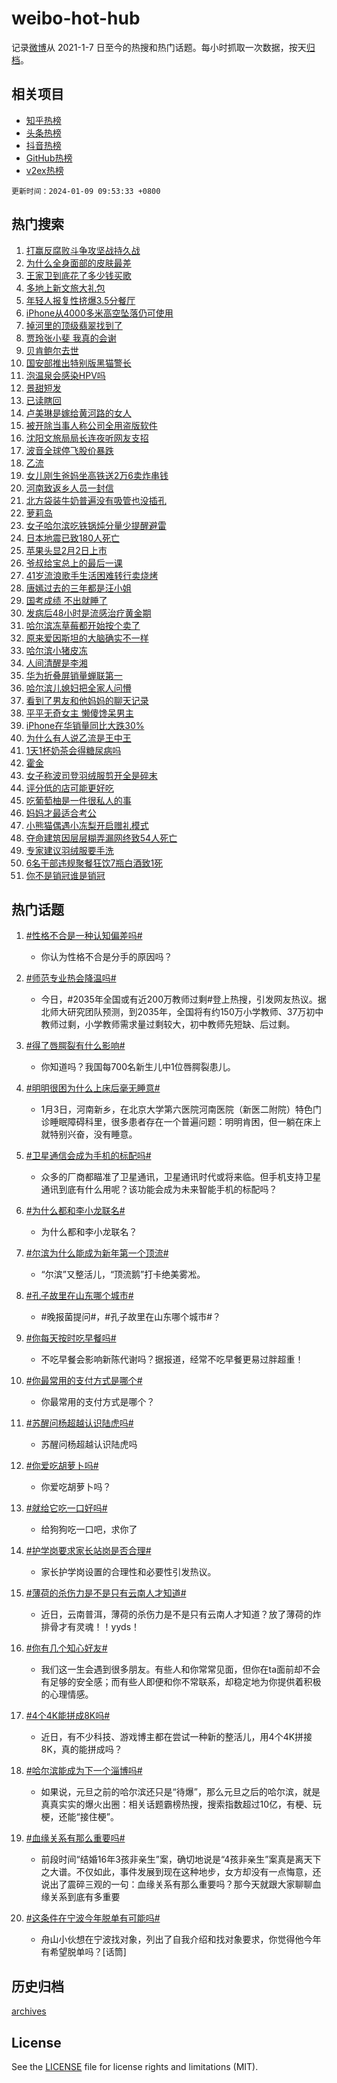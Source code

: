 # weibo-hot-hub

记录[微博](https://www.weibo.com)从 2021-1-7 日至今的热搜和热门话题。每小时抓取一次数据，按天[归档](archives)。

## 相关项目

- [知乎热榜](https://github.com/lonnyzhang423/zhihu-hot-hub)
- [头条热榜](https://github.com/lonnyzhang423/toutiao-hot-hub)
- [抖音热榜](https://github.com/lonnyzhang423/douyin-hot-hub)
- [GitHub热榜](https://github.com/lonnyzhang423/github-hot-hub)
- [v2ex热榜](https://github.com/lonnyzhang423/v2ex-hot-hub)


`更新时间：2024-01-09 09:53:33 +0800`

## 热门搜索

1. [打赢反腐败斗争攻坚战持久战](https://m.weibo.cn/search?containerid=100103type%3D1%26t%3D10%26q%3D%23%E6%89%93%E8%B5%A2%E5%8F%8D%E8%85%90%E8%B4%A5%E6%96%97%E4%BA%89%E6%94%BB%E5%9D%9A%E6%88%98%E6%8C%81%E4%B9%85%E6%88%98%23&stream_entry_id=51&isnewpage=1&extparam=seat%3D1%26stream_entry_id%3D51%26pos%3D0%26filter_type%3Drealtimehot%26c_type%3D51%26dgr%3D0%26cate%3D10103%26q%3D%2523%25E6%2589%2593%25E8%25B5%25A2%25E5%258F%258D%25E8%2585%2590%25E8%25B4%25A5%25E6%2596%2597%25E4%25BA%2589%25E6%2594%25BB%25E5%259D%259A%25E6%2588%2598%25E6%258C%2581%25E4%25B9%2585%25E6%2588%2598%2523%26display_time%3D1704765212%26pre_seqid%3D1704765212428916238163)
1. [为什么全身面部的皮肤最差](https://m.weibo.cn/search?containerid=100103type%3D1%26t%3D10%26q%3D%23%E4%B8%BA%E4%BB%80%E4%B9%88%E5%85%A8%E8%BA%AB%E9%9D%A2%E9%83%A8%E7%9A%84%E7%9A%AE%E8%82%A4%E6%9C%80%E5%B7%AE%23&stream_entry_id=31&isnewpage=1&extparam=seat%3D1%26pos%3D0%26q%3D%2523%25E4%25B8%25BA%25E4%25BB%2580%25E4%25B9%2588%25E5%2585%25A8%25E8%25BA%25AB%25E9%259D%25A2%25E9%2583%25A8%25E7%259A%2584%25E7%259A%25AE%25E8%2582%25A4%25E6%259C%2580%25E5%25B7%25AE%2523%26dgr%3D0%26stream_entry_id%3D31%26lcate%3D5001%26filter_type%3Drealtimehot%26c_type%3D31%26cate%3D5001%26band_rank%3D1%26flag%3D1%26realpos%3D1%26display_time%3D1704765212%26pre_seqid%3D1704765212428916238163)
1. [王家卫到底花了多少钱买歌](https://m.weibo.cn/search?containerid=100103type%3D1%26t%3D10%26q%3D%23%E7%8E%8B%E5%AE%B6%E5%8D%AB%E5%88%B0%E5%BA%95%E8%8A%B1%E4%BA%86%E5%A4%9A%E5%B0%91%E9%92%B1%E4%B9%B0%E6%AD%8C%23&stream_entry_id=31&isnewpage=1&extparam=seat%3D1%26pos%3D1%26q%3D%2523%25E7%258E%258B%25E5%25AE%25B6%25E5%258D%25AB%25E5%2588%25B0%25E5%25BA%2595%25E8%258A%25B1%25E4%25BA%2586%25E5%25A4%259A%25E5%25B0%2591%25E9%2592%25B1%25E4%25B9%25B0%25E6%25AD%258C%2523%26dgr%3D0%26stream_entry_id%3D31%26lcate%3D5001%26filter_type%3Drealtimehot%26c_type%3D31%26cate%3D5001%26band_rank%3D2%26flag%3D2%26realpos%3D2%26display_time%3D1704765212%26pre_seqid%3D1704765212428916238163)
1. [多地上新文旅大礼包](https://m.weibo.cn/search?containerid=100103type%3D1%26t%3D10%26q%3D%23%E5%A4%9A%E5%9C%B0%E4%B8%8A%E6%96%B0%E6%96%87%E6%97%85%E5%A4%A7%E7%A4%BC%E5%8C%85%23&stream_entry_id=31&isnewpage=1&extparam=seat%3D1%26pos%3D2%26q%3D%2523%25E5%25A4%259A%25E5%259C%25B0%25E4%25B8%258A%25E6%2596%25B0%25E6%2596%2587%25E6%2597%2585%25E5%25A4%25A7%25E7%25A4%25BC%25E5%258C%2585%2523%26dgr%3D0%26stream_entry_id%3D31%26lcate%3D5001%26filter_type%3Drealtimehot%26c_type%3D31%26cate%3D5001%26band_rank%3D3%26flag%3D32768%26realpos%3D3%26display_time%3D1704765212%26pre_seqid%3D1704765212428916238163)
1. [年轻人报复性挤爆3.5分餐厅](https://m.weibo.cn/search?containerid=100103type%3D1%26t%3D10%26q%3D%23%E5%B9%B4%E8%BD%BB%E4%BA%BA%E6%8A%A5%E5%A4%8D%E6%80%A7%E6%8C%A4%E7%88%863.5%E5%88%86%E9%A4%90%E5%8E%85%23&stream_entry_id=31&isnewpage=1&extparam=seat%3D1%26pos%3D3%26q%3D%2523%25E5%25B9%25B4%25E8%25BD%25BB%25E4%25BA%25BA%25E6%258A%25A5%25E5%25A4%258D%25E6%2580%25A7%25E6%258C%25A4%25E7%2588%25863.5%25E5%2588%2586%25E9%25A4%2590%25E5%258E%2585%2523%26dgr%3D0%26stream_entry_id%3D31%26lcate%3D5001%26filter_type%3Drealtimehot%26c_type%3D31%26cate%3D5001%26band_rank%3D4%26flag%3D2%26realpos%3D4%26display_time%3D1704765212%26pre_seqid%3D1704765212428916238163)
1. [iPhone从4000多米高空坠落仍可使用](https://m.weibo.cn/search?containerid=100103type%3D1%26t%3D10%26q%3D%23iPhone%E4%BB%8E4000%E5%A4%9A%E7%B1%B3%E9%AB%98%E7%A9%BA%E5%9D%A0%E8%90%BD%E4%BB%8D%E5%8F%AF%E4%BD%BF%E7%94%A8%23&stream_entry_id=31&isnewpage=1&extparam=seat%3D1%26pos%3D4%26q%3D%2523iPhone%25E4%25BB%258E4000%25E5%25A4%259A%25E7%25B1%25B3%25E9%25AB%2598%25E7%25A9%25BA%25E5%259D%25A0%25E8%2590%25BD%25E4%25BB%258D%25E5%258F%25AF%25E4%25BD%25BF%25E7%2594%25A8%2523%26dgr%3D0%26stream_entry_id%3D31%26lcate%3D5001%26filter_type%3Drealtimehot%26c_type%3D31%26cate%3D5001%26band_rank%3D5%26flag%3D1%26realpos%3D5%26display_time%3D1704765212%26pre_seqid%3D1704765212428916238163)
1. [掉河里的顶级翡翠找到了](https://m.weibo.cn/search?containerid=100103type%3D1%26t%3D10%26q%3D%23%E6%8E%89%E6%B2%B3%E9%87%8C%E7%9A%84%E9%A1%B6%E7%BA%A7%E7%BF%A1%E7%BF%A0%E6%89%BE%E5%88%B0%E4%BA%86%23&stream_entry_id=31&isnewpage=1&extparam=seat%3D1%26pos%3D5%26q%3D%2523%25E6%258E%2589%25E6%25B2%25B3%25E9%2587%258C%25E7%259A%2584%25E9%25A1%25B6%25E7%25BA%25A7%25E7%25BF%25A1%25E7%25BF%25A0%25E6%2589%25BE%25E5%2588%25B0%25E4%25BA%2586%2523%26dgr%3D0%26stream_entry_id%3D31%26lcate%3D5001%26filter_type%3Drealtimehot%26c_type%3D31%26cate%3D5001%26band_rank%3D6%26flag%3D1%26realpos%3D6%26display_time%3D1704765212%26pre_seqid%3D1704765212428916238163)
1. [贾玲张小斐 我真的会谢](https://m.weibo.cn/search?containerid=100103type%3D1%26t%3D10%26q%3D%E8%B4%BE%E7%8E%B2%E5%BC%A0%E5%B0%8F%E6%96%90+%E6%88%91%E7%9C%9F%E7%9A%84%E4%BC%9A%E8%B0%A2&stream_entry_id=31&isnewpage=1&extparam=seat%3D1%26pos%3D6%26q%3D%25E8%25B4%25BE%25E7%258E%25B2%25E5%25BC%25A0%25E5%25B0%258F%25E6%2596%2590%2520%25E6%2588%2591%25E7%259C%259F%25E7%259A%2584%25E4%25BC%259A%25E8%25B0%25A2%26dgr%3D0%26stream_entry_id%3D31%26lcate%3D5001%26filter_type%3Drealtimehot%26c_type%3D31%26cate%3D5001%26band_rank%3D7%26flag%3D2%26realpos%3D7%26display_time%3D1704765212%26pre_seqid%3D1704765212428916238163)
1. [贝肯鲍尔去世](https://m.weibo.cn/search?containerid=100103type%3D1%26t%3D10%26q%3D%23%E8%B4%9D%E8%82%AF%E9%B2%8D%E5%B0%94%E5%8E%BB%E4%B8%96%23&stream_entry_id=31&isnewpage=1&extparam=seat%3D1%26pos%3D7%26q%3D%2523%25E8%25B4%259D%25E8%2582%25AF%25E9%25B2%258D%25E5%25B0%2594%25E5%258E%25BB%25E4%25B8%2596%2523%26dgr%3D0%26stream_entry_id%3D31%26lcate%3D5001%26filter_type%3Drealtimehot%26c_type%3D31%26cate%3D5001%26band_rank%3D8%26flag%3D16%26realpos%3D8%26display_time%3D1704765212%26pre_seqid%3D1704765212428916238163)
1. [国安部推出特别版黑猫警长](https://m.weibo.cn/search?containerid=100103type%3D1%26t%3D10%26q%3D%23%E5%9B%BD%E5%AE%89%E9%83%A8%E6%8E%A8%E5%87%BA%E7%89%B9%E5%88%AB%E7%89%88%E9%BB%91%E7%8C%AB%E8%AD%A6%E9%95%BF%23&stream_entry_id=31&isnewpage=1&extparam=seat%3D1%26pos%3D8%26q%3D%2523%25E5%259B%25BD%25E5%25AE%2589%25E9%2583%25A8%25E6%258E%25A8%25E5%2587%25BA%25E7%2589%25B9%25E5%2588%25AB%25E7%2589%2588%25E9%25BB%2591%25E7%258C%25AB%25E8%25AD%25A6%25E9%2595%25BF%2523%26dgr%3D0%26stream_entry_id%3D31%26lcate%3D5001%26filter_type%3Drealtimehot%26c_type%3D31%26cate%3D5001%26band_rank%3D9%26flag%3D1%26realpos%3D9%26display_time%3D1704765212%26pre_seqid%3D1704765212428916238163)
1. [泡温泉会感染HPV吗](https://m.weibo.cn/search?containerid=100103type%3D1%26t%3D10%26q%3D%23%E6%B3%A1%E6%B8%A9%E6%B3%89%E4%BC%9A%E6%84%9F%E6%9F%93HPV%E5%90%97%23&stream_entry_id=31&isnewpage=1&extparam=seat%3D1%26pos%3D9%26q%3D%2523%25E6%25B3%25A1%25E6%25B8%25A9%25E6%25B3%2589%25E4%25BC%259A%25E6%2584%259F%25E6%259F%2593HPV%25E5%2590%2597%2523%26dgr%3D0%26stream_entry_id%3D31%26lcate%3D5001%26filter_type%3Drealtimehot%26c_type%3D31%26cate%3D5001%26band_rank%3D10%26flag%3D0%26realpos%3D10%26display_time%3D1704765212%26pre_seqid%3D1704765212428916238163)
1. [景甜短发](https://m.weibo.cn/search?containerid=100103type%3D1%26t%3D10%26q%3D%23%E6%99%AF%E7%94%9C%E7%9F%AD%E5%8F%91%23&stream_entry_id=31&isnewpage=1&extparam=seat%3D1%26pos%3D10%26q%3D%2523%25E6%2599%25AF%25E7%2594%259C%25E7%259F%25AD%25E5%258F%2591%2523%26dgr%3D0%26stream_entry_id%3D31%26lcate%3D5001%26filter_type%3Drealtimehot%26c_type%3D31%26cate%3D5001%26band_rank%3D11%26flag%3D2%26realpos%3D11%26display_time%3D1704765212%26pre_seqid%3D1704765212428916238163)
1. [已读瞎回](https://m.weibo.cn/search?containerid=100103type%3D1%26t%3D10%26q%3D%23%E5%B7%B2%E8%AF%BB%E7%9E%8E%E5%9B%9E%23&stream_entry_id=31&isnewpage=1&extparam=seat%3D1%26pos%3D11%26q%3D%2523%25E5%25B7%25B2%25E8%25AF%25BB%25E7%259E%258E%25E5%259B%259E%2523%26dgr%3D0%26stream_entry_id%3D31%26lcate%3D5001%26filter_type%3Drealtimehot%26c_type%3D31%26cate%3D5001%26band_rank%3D12%26flag%3D1%26realpos%3D12%26display_time%3D1704765212%26pre_seqid%3D1704765212428916238163)
1. [卢美琳是嫁给黄河路的女人](https://m.weibo.cn/search?containerid=100103type%3D1%26t%3D10%26q%3D%E5%8D%A2%E7%BE%8E%E7%90%B3%E6%98%AF%E5%AB%81%E7%BB%99%E9%BB%84%E6%B2%B3%E8%B7%AF%E7%9A%84%E5%A5%B3%E4%BA%BA&stream_entry_id=31&isnewpage=1&extparam=seat%3D1%26pos%3D12%26q%3D%25E5%258D%25A2%25E7%25BE%258E%25E7%2590%25B3%25E6%2598%25AF%25E5%25AB%2581%25E7%25BB%2599%25E9%25BB%2584%25E6%25B2%25B3%25E8%25B7%25AF%25E7%259A%2584%25E5%25A5%25B3%25E4%25BA%25BA%26dgr%3D0%26stream_entry_id%3D31%26lcate%3D5001%26filter_type%3Drealtimehot%26c_type%3D31%26cate%3D5001%26band_rank%3D13%26flag%3D1%26realpos%3D13%26display_time%3D1704765212%26pre_seqid%3D1704765212428916238163)
1. [被开除当事人称公司全用盗版软件](https://m.weibo.cn/search?containerid=100103type%3D1%26t%3D10%26q%3D%23%E8%A2%AB%E5%BC%80%E9%99%A4%E5%BD%93%E4%BA%8B%E4%BA%BA%E7%A7%B0%E5%85%AC%E5%8F%B8%E5%85%A8%E7%94%A8%E7%9B%97%E7%89%88%E8%BD%AF%E4%BB%B6%23&stream_entry_id=31&isnewpage=1&extparam=seat%3D1%26pos%3D13%26q%3D%2523%25E8%25A2%25AB%25E5%25BC%2580%25E9%2599%25A4%25E5%25BD%2593%25E4%25BA%258B%25E4%25BA%25BA%25E7%25A7%25B0%25E5%2585%25AC%25E5%258F%25B8%25E5%2585%25A8%25E7%2594%25A8%25E7%259B%2597%25E7%2589%2588%25E8%25BD%25AF%25E4%25BB%25B6%2523%26dgr%3D0%26stream_entry_id%3D31%26lcate%3D5001%26filter_type%3Drealtimehot%26c_type%3D31%26cate%3D5001%26band_rank%3D14%26flag%3D0%26realpos%3D14%26display_time%3D1704765212%26pre_seqid%3D1704765212428916238163)
1. [沈阳文旅局局长连夜听网友支招](https://m.weibo.cn/search?containerid=100103type%3D1%26t%3D10%26q%3D%23%E6%B2%88%E9%98%B3%E6%96%87%E6%97%85%E5%B1%80%E5%B1%80%E9%95%BF%E8%BF%9E%E5%A4%9C%E5%90%AC%E7%BD%91%E5%8F%8B%E6%94%AF%E6%8B%9B%23&stream_entry_id=31&isnewpage=1&extparam=seat%3D1%26pos%3D14%26q%3D%2523%25E6%25B2%2588%25E9%2598%25B3%25E6%2596%2587%25E6%2597%2585%25E5%25B1%2580%25E5%25B1%2580%25E9%2595%25BF%25E8%25BF%259E%25E5%25A4%259C%25E5%2590%25AC%25E7%25BD%2591%25E5%258F%258B%25E6%2594%25AF%25E6%258B%259B%2523%26dgr%3D0%26stream_entry_id%3D31%26lcate%3D5001%26filter_type%3Drealtimehot%26c_type%3D31%26cate%3D5001%26band_rank%3D15%26flag%3D32768%26realpos%3D15%26display_time%3D1704765212%26pre_seqid%3D1704765212428916238163)
1. [波音全球停飞股价暴跌](https://m.weibo.cn/search?containerid=100103type%3D1%26t%3D10%26q%3D%23%E6%B3%A2%E9%9F%B3%E5%85%A8%E7%90%83%E5%81%9C%E9%A3%9E%E8%82%A1%E4%BB%B7%E6%9A%B4%E8%B7%8C%23&stream_entry_id=31&isnewpage=1&extparam=seat%3D1%26pos%3D15%26q%3D%2523%25E6%25B3%25A2%25E9%259F%25B3%25E5%2585%25A8%25E7%2590%2583%25E5%2581%259C%25E9%25A3%259E%25E8%2582%25A1%25E4%25BB%25B7%25E6%259A%25B4%25E8%25B7%258C%2523%26dgr%3D0%26stream_entry_id%3D31%26lcate%3D5001%26filter_type%3Drealtimehot%26c_type%3D31%26cate%3D5001%26band_rank%3D16%26flag%3D1%26realpos%3D16%26display_time%3D1704765212%26pre_seqid%3D1704765212428916238163)
1. [乙流](https://m.weibo.cn/search?containerid=100103type%3D1%26t%3D10%26q%3D%E4%B9%99%E6%B5%81&stream_entry_id=31&isnewpage=1&extparam=seat%3D1%26pos%3D16%26q%3D%25E4%25B9%2599%25E6%25B5%2581%26dgr%3D0%26stream_entry_id%3D31%26lcate%3D5001%26filter_type%3Drealtimehot%26c_type%3D31%26cate%3D5001%26band_rank%3D17%26flag%3D0%26realpos%3D17%26display_time%3D1704765212%26pre_seqid%3D1704765212428916238163)
1. [女儿刚生爸妈坐高铁送2万6卖炸串钱](https://m.weibo.cn/search?containerid=100103type%3D1%26t%3D10%26q%3D%23%E5%A5%B3%E5%84%BF%E5%88%9A%E7%94%9F%E7%88%B8%E5%A6%88%E5%9D%90%E9%AB%98%E9%93%81%E9%80%812%E4%B8%876%E5%8D%96%E7%82%B8%E4%B8%B2%E9%92%B1%23&stream_entry_id=31&isnewpage=1&extparam=seat%3D1%26pos%3D17%26q%3D%2523%25E5%25A5%25B3%25E5%2584%25BF%25E5%2588%259A%25E7%2594%259F%25E7%2588%25B8%25E5%25A6%2588%25E5%259D%2590%25E9%25AB%2598%25E9%2593%2581%25E9%2580%25812%25E4%25B8%25876%25E5%258D%2596%25E7%2582%25B8%25E4%25B8%25B2%25E9%2592%25B1%2523%26dgr%3D0%26stream_entry_id%3D31%26lcate%3D5001%26filter_type%3Drealtimehot%26c_type%3D31%26cate%3D5001%26band_rank%3D18%26flag%3D0%26realpos%3D18%26display_time%3D1704765212%26pre_seqid%3D1704765212428916238163)
1. [河南致返乡人员一封信](https://m.weibo.cn/search?containerid=100103type%3D1%26t%3D10%26q%3D%23%E6%B2%B3%E5%8D%97%E8%87%B4%E8%BF%94%E4%B9%A1%E4%BA%BA%E5%91%98%E4%B8%80%E5%B0%81%E4%BF%A1%23&stream_entry_id=31&isnewpage=1&extparam=seat%3D1%26pos%3D18%26q%3D%2523%25E6%25B2%25B3%25E5%258D%2597%25E8%2587%25B4%25E8%25BF%2594%25E4%25B9%25A1%25E4%25BA%25BA%25E5%2591%2598%25E4%25B8%2580%25E5%25B0%2581%25E4%25BF%25A1%2523%26dgr%3D0%26stream_entry_id%3D31%26lcate%3D5001%26filter_type%3Drealtimehot%26c_type%3D31%26cate%3D5001%26band_rank%3D19%26flag%3D32768%26realpos%3D19%26display_time%3D1704765212%26pre_seqid%3D1704765212428916238163)
1. [北方袋装牛奶普遍没有吸管也没插孔](https://m.weibo.cn/search?containerid=100103type%3D1%26t%3D10%26q%3D%E5%8C%97%E6%96%B9%E8%A2%8B%E8%A3%85%E7%89%9B%E5%A5%B6%E6%99%AE%E9%81%8D%E6%B2%A1%E6%9C%89%E5%90%B8%E7%AE%A1%E4%B9%9F%E6%B2%A1%E6%8F%92%E5%AD%94&stream_entry_id=31&isnewpage=1&extparam=seat%3D1%26pos%3D19%26q%3D%25E5%258C%2597%25E6%2596%25B9%25E8%25A2%258B%25E8%25A3%2585%25E7%2589%259B%25E5%25A5%25B6%25E6%2599%25AE%25E9%2581%258D%25E6%25B2%25A1%25E6%259C%2589%25E5%2590%25B8%25E7%25AE%25A1%25E4%25B9%259F%25E6%25B2%25A1%25E6%258F%2592%25E5%25AD%2594%26dgr%3D0%26stream_entry_id%3D31%26lcate%3D5001%26filter_type%3Drealtimehot%26c_type%3D31%26cate%3D5001%26band_rank%3D20%26flag%3D0%26realpos%3D20%26display_time%3D1704765212%26pre_seqid%3D1704765212428916238163)
1. [萝莉岛](https://m.weibo.cn/search?containerid=100103type%3D1%26t%3D10%26q%3D%E8%90%9D%E8%8E%89%E5%B2%9B&stream_entry_id=31&isnewpage=1&extparam=seat%3D1%26pos%3D20%26q%3D%25E8%2590%259D%25E8%258E%2589%25E5%25B2%259B%26dgr%3D0%26stream_entry_id%3D31%26lcate%3D5001%26filter_type%3Drealtimehot%26c_type%3D31%26cate%3D5001%26band_rank%3D21%26flag%3D2%26realpos%3D21%26display_time%3D1704765212%26pre_seqid%3D1704765212428916238163)
1. [女子哈尔滨吃铁锅炖分量少提醒避雷](https://m.weibo.cn/search?containerid=100103type%3D1%26t%3D10%26q%3D%23%E5%A5%B3%E5%AD%90%E5%93%88%E5%B0%94%E6%BB%A8%E5%90%83%E9%93%81%E9%94%85%E7%82%96%E5%88%86%E9%87%8F%E5%B0%91%E6%8F%90%E9%86%92%E9%81%BF%E9%9B%B7%23&stream_entry_id=31&isnewpage=1&extparam=seat%3D1%26pos%3D21%26q%3D%2523%25E5%25A5%25B3%25E5%25AD%2590%25E5%2593%2588%25E5%25B0%2594%25E6%25BB%25A8%25E5%2590%2583%25E9%2593%2581%25E9%2594%2585%25E7%2582%2596%25E5%2588%2586%25E9%2587%258F%25E5%25B0%2591%25E6%258F%2590%25E9%2586%2592%25E9%2581%25BF%25E9%259B%25B7%2523%26dgr%3D0%26stream_entry_id%3D31%26lcate%3D5001%26filter_type%3Drealtimehot%26c_type%3D31%26cate%3D5001%26band_rank%3D22%26flag%3D0%26realpos%3D22%26display_time%3D1704765212%26pre_seqid%3D1704765212428916238163)
1. [日本地震已致180人死亡](https://m.weibo.cn/search?containerid=100103type%3D1%26t%3D10%26q%3D%23%E6%97%A5%E6%9C%AC%E5%9C%B0%E9%9C%87%E5%B7%B2%E8%87%B4180%E4%BA%BA%E6%AD%BB%E4%BA%A1%23&stream_entry_id=31&isnewpage=1&extparam=seat%3D1%26pos%3D22%26q%3D%2523%25E6%2597%25A5%25E6%259C%25AC%25E5%259C%25B0%25E9%259C%2587%25E5%25B7%25B2%25E8%2587%25B4180%25E4%25BA%25BA%25E6%25AD%25BB%25E4%25BA%25A1%2523%26dgr%3D0%26stream_entry_id%3D31%26lcate%3D5001%26filter_type%3Drealtimehot%26c_type%3D31%26cate%3D5001%26band_rank%3D23%26flag%3D1%26realpos%3D23%26display_time%3D1704765212%26pre_seqid%3D1704765212428916238163)
1. [苹果头显2月2日上市](https://m.weibo.cn/search?containerid=100103type%3D1%26t%3D10%26q%3D%23%E8%8B%B9%E6%9E%9C%E5%A4%B4%E6%98%BE2%E6%9C%882%E6%97%A5%E4%B8%8A%E5%B8%82%23&stream_entry_id=31&isnewpage=1&extparam=seat%3D1%26pos%3D23%26q%3D%2523%25E8%258B%25B9%25E6%259E%259C%25E5%25A4%25B4%25E6%2598%25BE2%25E6%259C%25882%25E6%2597%25A5%25E4%25B8%258A%25E5%25B8%2582%2523%26dgr%3D0%26stream_entry_id%3D31%26lcate%3D5001%26filter_type%3Drealtimehot%26c_type%3D31%26cate%3D5001%26band_rank%3D24%26flag%3D1%26realpos%3D24%26display_time%3D1704765212%26pre_seqid%3D1704765212428916238163)
1. [爷叔给宝总上的最后一课](https://m.weibo.cn/search?containerid=100103type%3D1%26t%3D10%26q%3D%23%E7%88%B7%E5%8F%94%E7%BB%99%E5%AE%9D%E6%80%BB%E4%B8%8A%E7%9A%84%E6%9C%80%E5%90%8E%E4%B8%80%E8%AF%BE%23&stream_entry_id=31&isnewpage=1&extparam=seat%3D1%26pos%3D24%26q%3D%2523%25E7%2588%25B7%25E5%258F%2594%25E7%25BB%2599%25E5%25AE%259D%25E6%2580%25BB%25E4%25B8%258A%25E7%259A%2584%25E6%259C%2580%25E5%2590%258E%25E4%25B8%2580%25E8%25AF%25BE%2523%26dgr%3D0%26stream_entry_id%3D31%26lcate%3D5001%26filter_type%3Drealtimehot%26c_type%3D31%26cate%3D5001%26band_rank%3D25%26flag%3D0%26realpos%3D25%26display_time%3D1704765212%26pre_seqid%3D1704765212428916238163)
1. [41岁流浪歌手生活困难转行卖烧烤](https://m.weibo.cn/search?containerid=100103type%3D1%26t%3D10%26q%3D%2341%E5%B2%81%E6%B5%81%E6%B5%AA%E6%AD%8C%E6%89%8B%E7%94%9F%E6%B4%BB%E5%9B%B0%E9%9A%BE%E8%BD%AC%E8%A1%8C%E5%8D%96%E7%83%A7%E7%83%A4%23&stream_entry_id=31&isnewpage=1&extparam=seat%3D1%26pos%3D25%26q%3D%252341%25E5%25B2%2581%25E6%25B5%2581%25E6%25B5%25AA%25E6%25AD%258C%25E6%2589%258B%25E7%2594%259F%25E6%25B4%25BB%25E5%259B%25B0%25E9%259A%25BE%25E8%25BD%25AC%25E8%25A1%258C%25E5%258D%2596%25E7%2583%25A7%25E7%2583%25A4%2523%26dgr%3D0%26stream_entry_id%3D31%26lcate%3D5001%26filter_type%3Drealtimehot%26c_type%3D31%26cate%3D5001%26band_rank%3D26%26flag%3D1%26realpos%3D26%26display_time%3D1704765212%26pre_seqid%3D1704765212428916238163)
1. [唐嫣过去的三年都是汪小姐](https://m.weibo.cn/search?containerid=100103type%3D1%26t%3D10%26q%3D%23%E5%94%90%E5%AB%A3%E8%BF%87%E5%8E%BB%E7%9A%84%E4%B8%89%E5%B9%B4%E9%83%BD%E6%98%AF%E6%B1%AA%E5%B0%8F%E5%A7%90%23&stream_entry_id=31&isnewpage=1&extparam=seat%3D1%26pos%3D26%26q%3D%2523%25E5%2594%2590%25E5%25AB%25A3%25E8%25BF%2587%25E5%258E%25BB%25E7%259A%2584%25E4%25B8%2589%25E5%25B9%25B4%25E9%2583%25BD%25E6%2598%25AF%25E6%25B1%25AA%25E5%25B0%258F%25E5%25A7%2590%2523%26dgr%3D0%26stream_entry_id%3D31%26lcate%3D5001%26filter_type%3Drealtimehot%26c_type%3D31%26cate%3D5001%26band_rank%3D27%26flag%3D0%26realpos%3D27%26display_time%3D1704765212%26pre_seqid%3D1704765212428916238163)
1. [国考成绩 不出就睡了](https://m.weibo.cn/search?containerid=100103type%3D1%26t%3D10%26q%3D%E5%9B%BD%E8%80%83%E6%88%90%E7%BB%A9+%E4%B8%8D%E5%87%BA%E5%B0%B1%E7%9D%A1%E4%BA%86&stream_entry_id=31&isnewpage=1&extparam=seat%3D1%26pos%3D27%26q%3D%25E5%259B%25BD%25E8%2580%2583%25E6%2588%2590%25E7%25BB%25A9%2520%25E4%25B8%258D%25E5%2587%25BA%25E5%25B0%25B1%25E7%259D%25A1%25E4%25BA%2586%26dgr%3D0%26stream_entry_id%3D31%26lcate%3D5001%26filter_type%3Drealtimehot%26c_type%3D31%26cate%3D5001%26band_rank%3D28%26flag%3D0%26realpos%3D28%26display_time%3D1704765212%26pre_seqid%3D1704765212428916238163)
1. [发病后48小时是流感治疗黄金期](https://m.weibo.cn/search?containerid=100103type%3D1%26t%3D10%26q%3D%23%E5%8F%91%E7%97%85%E5%90%8E48%E5%B0%8F%E6%97%B6%E6%98%AF%E6%B5%81%E6%84%9F%E6%B2%BB%E7%96%97%E9%BB%84%E9%87%91%E6%9C%9F%23&stream_entry_id=31&isnewpage=1&extparam=seat%3D1%26pos%3D28%26q%3D%2523%25E5%258F%2591%25E7%2597%2585%25E5%2590%258E48%25E5%25B0%258F%25E6%2597%25B6%25E6%2598%25AF%25E6%25B5%2581%25E6%2584%259F%25E6%25B2%25BB%25E7%2596%2597%25E9%25BB%2584%25E9%2587%2591%25E6%259C%259F%2523%26dgr%3D0%26stream_entry_id%3D31%26lcate%3D5001%26filter_type%3Drealtimehot%26c_type%3D31%26cate%3D5001%26band_rank%3D29%26flag%3D1%26realpos%3D29%26display_time%3D1704765212%26pre_seqid%3D1704765212428916238163)
1. [哈尔滨冻草莓都开始按个卖了](https://m.weibo.cn/search?containerid=100103type%3D1%26t%3D10%26q%3D%23%E5%93%88%E5%B0%94%E6%BB%A8%E5%86%BB%E8%8D%89%E8%8E%93%E9%83%BD%E5%BC%80%E5%A7%8B%E6%8C%89%E4%B8%AA%E5%8D%96%E4%BA%86%23&stream_entry_id=31&isnewpage=1&extparam=seat%3D1%26pos%3D29%26q%3D%2523%25E5%2593%2588%25E5%25B0%2594%25E6%25BB%25A8%25E5%2586%25BB%25E8%258D%2589%25E8%258E%2593%25E9%2583%25BD%25E5%25BC%2580%25E5%25A7%258B%25E6%258C%2589%25E4%25B8%25AA%25E5%258D%2596%25E4%25BA%2586%2523%26dgr%3D0%26stream_entry_id%3D31%26lcate%3D5001%26filter_type%3Drealtimehot%26c_type%3D31%26cate%3D5001%26band_rank%3D30%26flag%3D0%26realpos%3D30%26display_time%3D1704765212%26pre_seqid%3D1704765212428916238163)
1. [原来爱因斯坦的大脑确实不一样](https://m.weibo.cn/search?containerid=100103type%3D1%26t%3D10%26q%3D%23%E5%8E%9F%E6%9D%A5%E7%88%B1%E5%9B%A0%E6%96%AF%E5%9D%A6%E7%9A%84%E5%A4%A7%E8%84%91%E7%A1%AE%E5%AE%9E%E4%B8%8D%E4%B8%80%E6%A0%B7%23&stream_entry_id=31&isnewpage=1&extparam=seat%3D1%26pos%3D30%26q%3D%2523%25E5%258E%259F%25E6%259D%25A5%25E7%2588%25B1%25E5%259B%25A0%25E6%2596%25AF%25E5%259D%25A6%25E7%259A%2584%25E5%25A4%25A7%25E8%2584%2591%25E7%25A1%25AE%25E5%25AE%259E%25E4%25B8%258D%25E4%25B8%2580%25E6%25A0%25B7%2523%26dgr%3D0%26stream_entry_id%3D31%26lcate%3D5001%26filter_type%3Drealtimehot%26c_type%3D31%26cate%3D5001%26band_rank%3D31%26flag%3D1%26realpos%3D31%26display_time%3D1704765212%26pre_seqid%3D1704765212428916238163)
1. [哈尔滨小猪皮冻](https://m.weibo.cn/search?containerid=100103type%3D1%26t%3D10%26q%3D%23%E5%93%88%E5%B0%94%E6%BB%A8%E5%B0%8F%E7%8C%AA%E7%9A%AE%E5%86%BB%23&stream_entry_id=31&isnewpage=1&extparam=seat%3D1%26pos%3D31%26q%3D%2523%25E5%2593%2588%25E5%25B0%2594%25E6%25BB%25A8%25E5%25B0%258F%25E7%258C%25AA%25E7%259A%25AE%25E5%2586%25BB%2523%26dgr%3D0%26stream_entry_id%3D31%26lcate%3D5001%26filter_type%3Drealtimehot%26c_type%3D31%26cate%3D5001%26band_rank%3D32%26flag%3D1%26realpos%3D32%26display_time%3D1704765212%26pre_seqid%3D1704765212428916238163)
1. [人间清醒是李湘](https://m.weibo.cn/search?containerid=100103type%3D1%26t%3D10%26q%3D%E4%BA%BA%E9%97%B4%E6%B8%85%E9%86%92%E6%98%AF%E6%9D%8E%E6%B9%98&stream_entry_id=31&isnewpage=1&extparam=seat%3D1%26pos%3D32%26q%3D%25E4%25BA%25BA%25E9%2597%25B4%25E6%25B8%2585%25E9%2586%2592%25E6%2598%25AF%25E6%259D%258E%25E6%25B9%2598%26dgr%3D0%26stream_entry_id%3D31%26lcate%3D5001%26filter_type%3Drealtimehot%26c_type%3D31%26cate%3D5001%26band_rank%3D33%26flag%3D0%26realpos%3D33%26display_time%3D1704765212%26pre_seqid%3D1704765212428916238163)
1. [华为折叠屏销量蝉联第一](https://m.weibo.cn/search?containerid=100103type%3D1%26t%3D10%26q%3D%23%E5%8D%8E%E4%B8%BA%E6%8A%98%E5%8F%A0%E5%B1%8F%E9%94%80%E9%87%8F%E8%9D%89%E8%81%94%E7%AC%AC%E4%B8%80%23&stream_entry_id=31&isnewpage=1&extparam=seat%3D1%26pos%3D33%26q%3D%2523%25E5%258D%258E%25E4%25B8%25BA%25E6%258A%2598%25E5%258F%25A0%25E5%25B1%258F%25E9%2594%2580%25E9%2587%258F%25E8%259D%2589%25E8%2581%2594%25E7%25AC%25AC%25E4%25B8%2580%2523%26dgr%3D0%26stream_entry_id%3D31%26lcate%3D5001%26filter_type%3Drealtimehot%26c_type%3D31%26cate%3D5001%26band_rank%3D34%26flag%3D1%26realpos%3D34%26display_time%3D1704765212%26pre_seqid%3D1704765212428916238163)
1. [哈尔滨儿媳妇把全家人问懵](https://m.weibo.cn/search?containerid=100103type%3D1%26t%3D10%26q%3D%23%E5%93%88%E5%B0%94%E6%BB%A8%E5%84%BF%E5%AA%B3%E5%A6%87%E6%8A%8A%E5%85%A8%E5%AE%B6%E4%BA%BA%E9%97%AE%E6%87%B5%23&stream_entry_id=31&isnewpage=1&extparam=seat%3D1%26pos%3D34%26q%3D%2523%25E5%2593%2588%25E5%25B0%2594%25E6%25BB%25A8%25E5%2584%25BF%25E5%25AA%25B3%25E5%25A6%2587%25E6%258A%258A%25E5%2585%25A8%25E5%25AE%25B6%25E4%25BA%25BA%25E9%2597%25AE%25E6%2587%25B5%2523%26dgr%3D0%26stream_entry_id%3D31%26lcate%3D5001%26filter_type%3Drealtimehot%26c_type%3D31%26cate%3D5001%26band_rank%3D35%26flag%3D0%26realpos%3D35%26display_time%3D1704765212%26pre_seqid%3D1704765212428916238163)
1. [看到了男友和他妈妈的聊天记录](https://m.weibo.cn/search?containerid=100103type%3D1%26t%3D10%26q%3D%23%E7%9C%8B%E5%88%B0%E4%BA%86%E7%94%B7%E5%8F%8B%E5%92%8C%E4%BB%96%E5%A6%88%E5%A6%88%E7%9A%84%E8%81%8A%E5%A4%A9%E8%AE%B0%E5%BD%95%23&stream_entry_id=31&isnewpage=1&extparam=seat%3D1%26pos%3D35%26q%3D%2523%25E7%259C%258B%25E5%2588%25B0%25E4%25BA%2586%25E7%2594%25B7%25E5%258F%258B%25E5%2592%258C%25E4%25BB%2596%25E5%25A6%2588%25E5%25A6%2588%25E7%259A%2584%25E8%2581%258A%25E5%25A4%25A9%25E8%25AE%25B0%25E5%25BD%2595%2523%26dgr%3D0%26stream_entry_id%3D31%26lcate%3D5001%26filter_type%3Drealtimehot%26c_type%3D31%26cate%3D5001%26band_rank%3D36%26flag%3D0%26realpos%3D36%26display_time%3D1704765212%26pre_seqid%3D1704765212428916238163)
1. [平平无奇女主 懒傻馋呆男主](https://m.weibo.cn/search?containerid=100103type%3D1%26t%3D10%26q%3D%E5%B9%B3%E5%B9%B3%E6%97%A0%E5%A5%87%E5%A5%B3%E4%B8%BB+%E6%87%92%E5%82%BB%E9%A6%8B%E5%91%86%E7%94%B7%E4%B8%BB&stream_entry_id=31&isnewpage=1&extparam=seat%3D1%26pos%3D36%26q%3D%25E5%25B9%25B3%25E5%25B9%25B3%25E6%2597%25A0%25E5%25A5%2587%25E5%25A5%25B3%25E4%25B8%25BB%2520%25E6%2587%2592%25E5%2582%25BB%25E9%25A6%258B%25E5%2591%2586%25E7%2594%25B7%25E4%25B8%25BB%26dgr%3D0%26stream_entry_id%3D31%26lcate%3D5001%26filter_type%3Drealtimehot%26c_type%3D31%26cate%3D5001%26band_rank%3D37%26flag%3D0%26realpos%3D37%26display_time%3D1704765212%26pre_seqid%3D1704765212428916238163)
1. [iPhone在华销量同比大跌30%](https://m.weibo.cn/search?containerid=100103type%3D1%26t%3D10%26q%3D%23iPhone%E5%9C%A8%E5%8D%8E%E9%94%80%E9%87%8F%E5%90%8C%E6%AF%94%E5%A4%A7%E8%B7%8C30%25%23&stream_entry_id=31&isnewpage=1&extparam=seat%3D1%26pos%3D37%26q%3D%2523iPhone%25E5%259C%25A8%25E5%258D%258E%25E9%2594%2580%25E9%2587%258F%25E5%2590%258C%25E6%25AF%2594%25E5%25A4%25A7%25E8%25B7%258C30%2525%2523%26dgr%3D0%26stream_entry_id%3D31%26lcate%3D5001%26filter_type%3Drealtimehot%26c_type%3D31%26cate%3D5001%26band_rank%3D38%26flag%3D0%26realpos%3D38%26display_time%3D1704765212%26pre_seqid%3D1704765212428916238163)
1. [为什么有人说乙流是王中王](https://m.weibo.cn/search?containerid=100103type%3D1%26t%3D10%26q%3D%23%E4%B8%BA%E4%BB%80%E4%B9%88%E6%9C%89%E4%BA%BA%E8%AF%B4%E4%B9%99%E6%B5%81%E6%98%AF%E7%8E%8B%E4%B8%AD%E7%8E%8B%23&stream_entry_id=31&isnewpage=1&extparam=seat%3D1%26pos%3D38%26q%3D%2523%25E4%25B8%25BA%25E4%25BB%2580%25E4%25B9%2588%25E6%259C%2589%25E4%25BA%25BA%25E8%25AF%25B4%25E4%25B9%2599%25E6%25B5%2581%25E6%2598%25AF%25E7%258E%258B%25E4%25B8%25AD%25E7%258E%258B%2523%26dgr%3D0%26stream_entry_id%3D31%26lcate%3D5001%26filter_type%3Drealtimehot%26c_type%3D31%26cate%3D5001%26band_rank%3D39%26flag%3D0%26realpos%3D39%26display_time%3D1704765212%26pre_seqid%3D1704765212428916238163)
1. [1天1杯奶茶会得糖尿病吗](https://m.weibo.cn/search?containerid=100103type%3D1%26t%3D10%26q%3D%231%E5%A4%A91%E6%9D%AF%E5%A5%B6%E8%8C%B6%E4%BC%9A%E5%BE%97%E7%B3%96%E5%B0%BF%E7%97%85%E5%90%97%23&stream_entry_id=31&isnewpage=1&extparam=seat%3D1%26pos%3D39%26q%3D%25231%25E5%25A4%25A91%25E6%259D%25AF%25E5%25A5%25B6%25E8%258C%25B6%25E4%25BC%259A%25E5%25BE%2597%25E7%25B3%2596%25E5%25B0%25BF%25E7%2597%2585%25E5%2590%2597%2523%26dgr%3D0%26stream_entry_id%3D31%26lcate%3D5001%26filter_type%3Drealtimehot%26c_type%3D31%26cate%3D5001%26band_rank%3D40%26flag%3D1%26realpos%3D40%26display_time%3D1704765212%26pre_seqid%3D1704765212428916238163)
1. [霍金](https://m.weibo.cn/search?containerid=100103type%3D1%26t%3D10%26q%3D%E9%9C%8D%E9%87%91&stream_entry_id=31&isnewpage=1&extparam=seat%3D1%26pos%3D40%26q%3D%25E9%259C%258D%25E9%2587%2591%26dgr%3D0%26stream_entry_id%3D31%26lcate%3D5001%26filter_type%3Drealtimehot%26c_type%3D31%26cate%3D5001%26band_rank%3D41%26flag%3D0%26realpos%3D41%26display_time%3D1704765212%26pre_seqid%3D1704765212428916238163)
1. [女子称波司登羽绒服剪开全是碎末](https://m.weibo.cn/search?containerid=100103type%3D1%26t%3D10%26q%3D%23%E5%A5%B3%E5%AD%90%E7%A7%B0%E6%B3%A2%E5%8F%B8%E7%99%BB%E7%BE%BD%E7%BB%92%E6%9C%8D%E5%89%AA%E5%BC%80%E5%85%A8%E6%98%AF%E7%A2%8E%E6%9C%AB%23&stream_entry_id=31&isnewpage=1&extparam=seat%3D1%26pos%3D41%26q%3D%2523%25E5%25A5%25B3%25E5%25AD%2590%25E7%25A7%25B0%25E6%25B3%25A2%25E5%258F%25B8%25E7%2599%25BB%25E7%25BE%25BD%25E7%25BB%2592%25E6%259C%258D%25E5%2589%25AA%25E5%25BC%2580%25E5%2585%25A8%25E6%2598%25AF%25E7%25A2%258E%25E6%259C%25AB%2523%26dgr%3D0%26stream_entry_id%3D31%26lcate%3D5001%26filter_type%3Drealtimehot%26c_type%3D31%26cate%3D5001%26band_rank%3D42%26flag%3D0%26realpos%3D42%26display_time%3D1704765212%26pre_seqid%3D1704765212428916238163)
1. [评分低的店可能更好吃](https://m.weibo.cn/search?containerid=100103type%3D1%26t%3D10%26q%3D%23%E8%AF%84%E5%88%86%E4%BD%8E%E7%9A%84%E5%BA%97%E5%8F%AF%E8%83%BD%E6%9B%B4%E5%A5%BD%E5%90%83%23&stream_entry_id=31&isnewpage=1&extparam=seat%3D1%26pos%3D42%26q%3D%2523%25E8%25AF%2584%25E5%2588%2586%25E4%25BD%258E%25E7%259A%2584%25E5%25BA%2597%25E5%258F%25AF%25E8%2583%25BD%25E6%259B%25B4%25E5%25A5%25BD%25E5%2590%2583%2523%26dgr%3D0%26stream_entry_id%3D31%26lcate%3D5001%26filter_type%3Drealtimehot%26c_type%3D31%26cate%3D5001%26band_rank%3D43%26flag%3D1%26realpos%3D43%26display_time%3D1704765212%26pre_seqid%3D1704765212428916238163)
1. [吃葡萄柚是一件很私人的事](https://m.weibo.cn/search?containerid=100103type%3D1%26t%3D10%26q%3D%23%E5%90%83%E8%91%A1%E8%90%84%E6%9F%9A%E6%98%AF%E4%B8%80%E4%BB%B6%E5%BE%88%E7%A7%81%E4%BA%BA%E7%9A%84%E4%BA%8B%23&stream_entry_id=31&isnewpage=1&extparam=seat%3D1%26pos%3D43%26q%3D%2523%25E5%2590%2583%25E8%2591%25A1%25E8%2590%2584%25E6%259F%259A%25E6%2598%25AF%25E4%25B8%2580%25E4%25BB%25B6%25E5%25BE%2588%25E7%25A7%2581%25E4%25BA%25BA%25E7%259A%2584%25E4%25BA%258B%2523%26dgr%3D0%26stream_entry_id%3D31%26lcate%3D5001%26filter_type%3Drealtimehot%26c_type%3D31%26cate%3D5001%26band_rank%3D44%26flag%3D0%26realpos%3D44%26display_time%3D1704765212%26pre_seqid%3D1704765212428916238163)
1. [妈妈才最适合考公](https://m.weibo.cn/search?containerid=100103type%3D1%26t%3D10%26q%3D%23%E5%A6%88%E5%A6%88%E6%89%8D%E6%9C%80%E9%80%82%E5%90%88%E8%80%83%E5%85%AC%23&stream_entry_id=31&isnewpage=1&extparam=seat%3D1%26pos%3D44%26q%3D%2523%25E5%25A6%2588%25E5%25A6%2588%25E6%2589%258D%25E6%259C%2580%25E9%2580%2582%25E5%2590%2588%25E8%2580%2583%25E5%2585%25AC%2523%26dgr%3D0%26stream_entry_id%3D31%26lcate%3D5001%26filter_type%3Drealtimehot%26c_type%3D31%26cate%3D5001%26band_rank%3D45%26flag%3D0%26realpos%3D45%26display_time%3D1704765212%26pre_seqid%3D1704765212428916238163)
1. [小熊猫偶遇小冻梨开启赠礼模式](https://m.weibo.cn/search?containerid=100103type%3D1%26t%3D10%26q%3D%23%E5%B0%8F%E7%86%8A%E7%8C%AB%E5%81%B6%E9%81%87%E5%B0%8F%E5%86%BB%E6%A2%A8%E5%BC%80%E5%90%AF%E8%B5%A0%E7%A4%BC%E6%A8%A1%E5%BC%8F%23&stream_entry_id=31&isnewpage=1&extparam=seat%3D1%26pos%3D45%26q%3D%2523%25E5%25B0%258F%25E7%2586%258A%25E7%258C%25AB%25E5%2581%25B6%25E9%2581%2587%25E5%25B0%258F%25E5%2586%25BB%25E6%25A2%25A8%25E5%25BC%2580%25E5%2590%25AF%25E8%25B5%25A0%25E7%25A4%25BC%25E6%25A8%25A1%25E5%25BC%258F%2523%26dgr%3D0%26stream_entry_id%3D31%26lcate%3D5001%26filter_type%3Drealtimehot%26c_type%3D31%26cate%3D5001%26band_rank%3D46%26flag%3D32768%26realpos%3D46%26display_time%3D1704765212%26pre_seqid%3D1704765212428916238163)
1. [夺命建筑因层层糊弄漏网终致54人死亡](https://m.weibo.cn/search?containerid=100103type%3D1%26t%3D10%26q%3D%23%E5%A4%BA%E5%91%BD%E5%BB%BA%E7%AD%91%E5%9B%A0%E5%B1%82%E5%B1%82%E7%B3%8A%E5%BC%84%E6%BC%8F%E7%BD%91%E7%BB%88%E8%87%B454%E4%BA%BA%E6%AD%BB%E4%BA%A1%23&stream_entry_id=31&isnewpage=1&extparam=seat%3D1%26pos%3D46%26q%3D%2523%25E5%25A4%25BA%25E5%2591%25BD%25E5%25BB%25BA%25E7%25AD%2591%25E5%259B%25A0%25E5%25B1%2582%25E5%25B1%2582%25E7%25B3%258A%25E5%25BC%2584%25E6%25BC%258F%25E7%25BD%2591%25E7%25BB%2588%25E8%2587%25B454%25E4%25BA%25BA%25E6%25AD%25BB%25E4%25BA%25A1%2523%26dgr%3D0%26stream_entry_id%3D31%26lcate%3D5001%26filter_type%3Drealtimehot%26c_type%3D31%26cate%3D5001%26band_rank%3D47%26flag%3D0%26realpos%3D47%26display_time%3D1704765212%26pre_seqid%3D1704765212428916238163)
1. [专家建议羽绒服要手洗](https://m.weibo.cn/search?containerid=100103type%3D1%26t%3D10%26q%3D%23%E4%B8%93%E5%AE%B6%E5%BB%BA%E8%AE%AE%E7%BE%BD%E7%BB%92%E6%9C%8D%E8%A6%81%E6%89%8B%E6%B4%97%23&stream_entry_id=31&isnewpage=1&extparam=seat%3D1%26pos%3D47%26q%3D%2523%25E4%25B8%2593%25E5%25AE%25B6%25E5%25BB%25BA%25E8%25AE%25AE%25E7%25BE%25BD%25E7%25BB%2592%25E6%259C%258D%25E8%25A6%2581%25E6%2589%258B%25E6%25B4%2597%2523%26dgr%3D0%26stream_entry_id%3D31%26lcate%3D5001%26filter_type%3Drealtimehot%26c_type%3D31%26cate%3D5001%26band_rank%3D48%26flag%3D0%26realpos%3D48%26display_time%3D1704765212%26pre_seqid%3D1704765212428916238163)
1. [6名干部违规聚餐狂饮7瓶白酒致1死](https://m.weibo.cn/search?containerid=100103type%3D1%26t%3D10%26q%3D%236%E5%90%8D%E5%B9%B2%E9%83%A8%E8%BF%9D%E8%A7%84%E8%81%9A%E9%A4%90%E7%8B%82%E9%A5%AE7%E7%93%B6%E7%99%BD%E9%85%92%E8%87%B41%E6%AD%BB%23&stream_entry_id=31&isnewpage=1&extparam=seat%3D1%26pos%3D48%26q%3D%25236%25E5%2590%258D%25E5%25B9%25B2%25E9%2583%25A8%25E8%25BF%259D%25E8%25A7%2584%25E8%2581%259A%25E9%25A4%2590%25E7%258B%2582%25E9%25A5%25AE7%25E7%2593%25B6%25E7%2599%25BD%25E9%2585%2592%25E8%2587%25B41%25E6%25AD%25BB%2523%26dgr%3D0%26stream_entry_id%3D31%26lcate%3D5001%26filter_type%3Drealtimehot%26c_type%3D31%26cate%3D5001%26band_rank%3D49%26flag%3D0%26realpos%3D49%26display_time%3D1704765212%26pre_seqid%3D1704765212428916238163)
1. [你不是销冠谁是销冠](https://m.weibo.cn/search?containerid=100103type%3D1%26t%3D10%26q%3D%E4%BD%A0%E4%B8%8D%E6%98%AF%E9%94%80%E5%86%A0%E8%B0%81%E6%98%AF%E9%94%80%E5%86%A0&stream_entry_id=31&isnewpage=1&extparam=seat%3D1%26pos%3D49%26q%3D%25E4%25BD%25A0%25E4%25B8%258D%25E6%2598%25AF%25E9%2594%2580%25E5%2586%25A0%25E8%25B0%2581%25E6%2598%25AF%25E9%2594%2580%25E5%2586%25A0%26dgr%3D0%26stream_entry_id%3D31%26lcate%3D5001%26filter_type%3Drealtimehot%26c_type%3D31%26cate%3D5001%26band_rank%3D50%26flag%3D0%26realpos%3D50%26display_time%3D1704765212%26pre_seqid%3D1704765212428916238163)

## 热门话题

1. [#性格不合是一种认知偏差吗#](https://m.weibo.cn/search?containerid=231522type%3D1%26t%3D10%26q%3D%23%E6%80%A7%E6%A0%BC%E4%B8%8D%E5%90%88%E6%98%AF%E4%B8%80%E7%A7%8D%E8%AE%A4%E7%9F%A5%E5%81%8F%E5%B7%AE%E5%90%97%23&stream_entry_id=128&isnewpage=1&extparam=seat%3D1%26c_type%3D128%26dgr%3D0%26cate%3D5004%26unitid%3D1704358021550%26lcate%3D5004%26pos%3D1-0-0%26display_time%3D1704765213%26pre_seqid%3D1704765213627032759117)
    - 你认为性格不合是分手的原因吗？

1. [#师范专业热会降温吗#](https://m.weibo.cn/search?containerid=231522type%3D1%26t%3D10%26q%3D%23%E5%B8%88%E8%8C%83%E4%B8%93%E4%B8%9A%E7%83%AD%E4%BC%9A%E9%99%8D%E6%B8%A9%E5%90%97%23&stream_entry_id=128&isnewpage=1&extparam=seat%3D1%26c_type%3D128%26dgr%3D0%26cate%3D5004%26unitid%3D1704373310541%26lcate%3D5004%26pos%3D1-0-1%26display_time%3D1704765213%26pre_seqid%3D1704765213627032759117)
    - 今日，#2035年全国或有近200万教师过剩#登上热搜，引发网友热议。据北师大研究团队预测，到2035年，全国将有约150万小学教师、37万初中教师过剩，小学教师需求量过剩较大，初中教师先短缺、后过剩。

1. [#得了唇腭裂有什么影响#](https://m.weibo.cn/search?containerid=231522type%3D1%26t%3D10%26q%3D%23%E5%BE%97%E4%BA%86%E5%94%87%E8%85%AD%E8%A3%82%E6%9C%89%E4%BB%80%E4%B9%88%E5%BD%B1%E5%93%8D%23&stream_entry_id=128&isnewpage=1&extparam=seat%3D1%26c_type%3D128%26dgr%3D0%26cate%3D5004%26unitid%3D1704426091508%26lcate%3D5004%26pos%3D1-0-2%26display_time%3D1704765213%26pre_seqid%3D1704765213627032759117)
    - 你知道吗？我国每700名新生儿中1位唇腭裂患儿。

1. [#明明很困为什么上床后毫无睡意#](https://m.weibo.cn/search?containerid=231522type%3D1%26t%3D10%26q%3D%23%E6%98%8E%E6%98%8E%E5%BE%88%E5%9B%B0%E4%B8%BA%E4%BB%80%E4%B9%88%E4%B8%8A%E5%BA%8A%E5%90%8E%E6%AF%AB%E6%97%A0%E7%9D%A1%E6%84%8F%23&stream_entry_id=128&isnewpage=1&extparam=seat%3D1%26c_type%3D128%26dgr%3D0%26cate%3D5004%26unitid%3D1704342437378%26lcate%3D5004%26pos%3D1-0-3%26display_time%3D1704765213%26pre_seqid%3D1704765213627032759117)
    - 1月3日，河南新乡，在北京大学第六医院河南医院（新医二附院）特色门诊睡眠障碍科里，很多患者存在一个普遍问题：明明肯困，但一躺在床上就特别兴奋，没有睡意。

1. [#卫星通信会成为手机的标配吗#](https://m.weibo.cn/search?containerid=231522type%3D1%26t%3D10%26q%3D%23%E5%8D%AB%E6%98%9F%E9%80%9A%E4%BF%A1%E4%BC%9A%E6%88%90%E4%B8%BA%E6%89%8B%E6%9C%BA%E7%9A%84%E6%A0%87%E9%85%8D%E5%90%97%23&stream_entry_id=128&isnewpage=1&extparam=seat%3D1%26c_type%3D128%26dgr%3D0%26cate%3D5004%26unitid%3D1704363427421%26lcate%3D5004%26pos%3D1-0-4%26display_time%3D1704765213%26pre_seqid%3D1704765213627032759117)
    - 众多的厂商都瞄准了卫星通讯，卫星通讯时代或将来临。但手机支持卫星通讯到底有什么用呢？该功能会成为未来智能手机的标配吗？

1. [#为什么都和李小龙联名#](https://m.weibo.cn/search?containerid=231522type%3D1%26t%3D10%26q%3D%23%E4%B8%BA%E4%BB%80%E4%B9%88%E9%83%BD%E5%92%8C%E6%9D%8E%E5%B0%8F%E9%BE%99%E8%81%94%E5%90%8D%23&stream_entry_id=128&isnewpage=1&extparam=seat%3D1%26c_type%3D128%26dgr%3D0%26cate%3D5004%26unitid%3D1704437780384%26lcate%3D5004%26pos%3D1-0-5%26display_time%3D1704765213%26pre_seqid%3D1704765213627032759117)
    - 为什么都和李小龙联名？

1. [#尔滨为什么能成为新年第一个顶流#](https://m.weibo.cn/search?containerid=231522type%3D1%26t%3D10%26q%3D%23%E5%B0%94%E6%BB%A8%E4%B8%BA%E4%BB%80%E4%B9%88%E8%83%BD%E6%88%90%E4%B8%BA%E6%96%B0%E5%B9%B4%E7%AC%AC%E4%B8%80%E4%B8%AA%E9%A1%B6%E6%B5%81%23&stream_entry_id=128&isnewpage=1&extparam=seat%3D1%26c_type%3D128%26dgr%3D0%26cate%3D5004%26unitid%3D1704360419239%26lcate%3D5004%26pos%3D1-0-6%26display_time%3D1704765213%26pre_seqid%3D1704765213627032759117)
    - “尔滨”又整活儿，“顶流鹅”打卡绝美雾凇。

1. [#孔子故里在山东哪个城市#](https://m.weibo.cn/search?containerid=231522type%3D1%26t%3D10%26q%3D%23%E5%AD%94%E5%AD%90%E6%95%85%E9%87%8C%E5%9C%A8%E5%B1%B1%E4%B8%9C%E5%93%AA%E4%B8%AA%E5%9F%8E%E5%B8%82%23&stream_entry_id=128&isnewpage=1&extparam=seat%3D1%26c_type%3D128%26dgr%3D0%26cate%3D5004%26unitid%3D1704328619314%26lcate%3D5004%26pos%3D1-0-7%26display_time%3D1704765213%26pre_seqid%3D1704765213627032759117)
    - #晚报菌提问#，#孔子故里在山东哪个城市#？  ​​​

1. [#你每天按时吃早餐吗#](https://m.weibo.cn/search?containerid=231522type%3D1%26t%3D10%26q%3D%23%E4%BD%A0%E6%AF%8F%E5%A4%A9%E6%8C%89%E6%97%B6%E5%90%83%E6%97%A9%E9%A4%90%E5%90%97%23&stream_entry_id=128&isnewpage=1&extparam=seat%3D1%26c_type%3D128%26dgr%3D0%26cate%3D5004%26unitid%3D1704335239364%26lcate%3D5004%26pos%3D1-0-8%26display_time%3D1704765213%26pre_seqid%3D1704765213627032759117)
    - 不吃早餐会影响新陈代谢吗？据报道，经常不吃早餐更易过胖超重！

1. [#你最常用的支付方式是哪个#](https://m.weibo.cn/search?containerid=231522type%3D1%26t%3D10%26q%3D%23%E4%BD%A0%E6%9C%80%E5%B8%B8%E7%94%A8%E7%9A%84%E6%94%AF%E4%BB%98%E6%96%B9%E5%BC%8F%E6%98%AF%E5%93%AA%E4%B8%AA%23&stream_entry_id=128&isnewpage=1&extparam=seat%3D1%26c_type%3D128%26dgr%3D0%26cate%3D5004%26unitid%3D1704336717705%26lcate%3D5004%26pos%3D1-0-9%26display_time%3D1704765213%26pre_seqid%3D1704765213627032759117)
    - 你最常用的支付方式是哪个？

1. [#苏醒问杨超越认识陆虎吗#](https://m.weibo.cn/search?containerid=231522type%3D1%26t%3D10%26q%3D%23%E8%8B%8F%E9%86%92%E9%97%AE%E6%9D%A8%E8%B6%85%E8%B6%8A%E8%AE%A4%E8%AF%86%E9%99%86%E8%99%8E%E5%90%97%23&stream_entry_id=128&isnewpage=1&extparam=seat%3D1%26c_type%3D128%26dgr%3D0%26cate%3D5004%26unitid%3D1704346917220%26lcate%3D5004%26pos%3D1-0-10%26display_time%3D1704765213%26pre_seqid%3D1704765213627032759117)
    - 苏醒问杨超越认识陆虎吗

1. [#你爱吃胡萝卜吗#](https://m.weibo.cn/search?containerid=231522type%3D1%26t%3D10%26q%3D%23%E4%BD%A0%E7%88%B1%E5%90%83%E8%83%A1%E8%90%9D%E5%8D%9C%E5%90%97%23&stream_entry_id=128&isnewpage=1&extparam=seat%3D1%26c_type%3D128%26dgr%3D0%26cate%3D5004%26unitid%3D1704350819986%26lcate%3D5004%26pos%3D1-0-11%26display_time%3D1704765213%26pre_seqid%3D1704765213627032759117)
    - 你爱吃胡萝卜吗？

1. [#就给它吃一口好吗#](https://m.weibo.cn/search?containerid=231522type%3D1%26t%3D10%26q%3D%23%E5%B0%B1%E7%BB%99%E5%AE%83%E5%90%83%E4%B8%80%E5%8F%A3%E5%A5%BD%E5%90%97%23&stream_entry_id=128&isnewpage=1&extparam=seat%3D1%26c_type%3D128%26dgr%3D0%26cate%3D5004%26unitid%3D1704358618126%26lcate%3D5004%26pos%3D1-0-12%26display_time%3D1704765213%26pre_seqid%3D1704765213627032759117)
    - 给狗狗吃一口吧，求你了

1. [#护学岗要求家长站岗是否合理#](https://m.weibo.cn/search?containerid=231522type%3D1%26t%3D10%26q%3D%23%E6%8A%A4%E5%AD%A6%E5%B2%97%E8%A6%81%E6%B1%82%E5%AE%B6%E9%95%BF%E7%AB%99%E5%B2%97%E6%98%AF%E5%90%A6%E5%90%88%E7%90%86%23&stream_entry_id=128&isnewpage=1&extparam=seat%3D1%26c_type%3D128%26dgr%3D0%26cate%3D5004%26unitid%3D1704360715837%26lcate%3D5004%26pos%3D1-0-13%26display_time%3D1704765213%26pre_seqid%3D1704765213627032759117)
    - 家长护学岗设置的合理性和必要性引发热议。

1. [#薄荷的杀伤力是不是只有云南人才知道#](https://m.weibo.cn/search?containerid=231522type%3D1%26t%3D10%26q%3D%23%E8%96%84%E8%8D%B7%E7%9A%84%E6%9D%80%E4%BC%A4%E5%8A%9B%E6%98%AF%E4%B8%8D%E6%98%AF%E5%8F%AA%E6%9C%89%E4%BA%91%E5%8D%97%E4%BA%BA%E6%89%8D%E7%9F%A5%E9%81%93%23&stream_entry_id=128&isnewpage=1&extparam=seat%3D1%26c_type%3D128%26dgr%3D0%26cate%3D5004%26unitid%3D1704333722959%26lcate%3D5004%26pos%3D1-0-14%26display_time%3D1704765213%26pre_seqid%3D1704765213627032759117)
    - 近日，云南普洱，薄荷的杀伤力是不是只有云南人才知道？放了薄荷的炸排骨才有灵魂！！yyds！

1. [#你有几个知心好友#](https://m.weibo.cn/search?containerid=231522type%3D1%26t%3D10%26q%3D%23%E4%BD%A0%E6%9C%89%E5%87%A0%E4%B8%AA%E7%9F%A5%E5%BF%83%E5%A5%BD%E5%8F%8B%23&stream_entry_id=128&isnewpage=1&extparam=seat%3D1%26c_type%3D128%26dgr%3D0%26cate%3D5004%26unitid%3D1704458815603%26lcate%3D5004%26pos%3D1-0-15%26display_time%3D1704765213%26pre_seqid%3D1704765213627032759117)
    - ​我们这一生会遇到很多朋友。有些人和你常常见面，但你在ta面前却不会有足够的安全感；而有些人即便和你不常联系，却稳定地为你提供着积极的心理情感。

1. [#4个4K能拼成8K吗#](https://m.weibo.cn/search?containerid=231522type%3D1%26t%3D10%26q%3D%234%E4%B8%AA4K%E8%83%BD%E6%8B%BC%E6%88%908K%E5%90%97%23&stream_entry_id=128&isnewpage=1&extparam=seat%3D1%26c_type%3D128%26dgr%3D0%26cate%3D5004%26unitid%3D1704448881125%26lcate%3D5004%26pos%3D1-0-16%26display_time%3D1704765213%26pre_seqid%3D1704765213627032759117)
    - 近日，有不少科技、游戏博主都在尝试一种新的整活儿，用4个4K拼接8K，真的能拼成吗？

1. [#哈尔滨能成为下一个淄博吗#](https://m.weibo.cn/search?containerid=231522type%3D1%26t%3D10%26q%3D%23%E5%93%88%E5%B0%94%E6%BB%A8%E8%83%BD%E6%88%90%E4%B8%BA%E4%B8%8B%E4%B8%80%E4%B8%AA%E6%B7%84%E5%8D%9A%E5%90%97%23&stream_entry_id=128&isnewpage=1&extparam=seat%3D1%26c_type%3D128%26dgr%3D0%26cate%3D5004%26unitid%3D1704436879016%26lcate%3D5004%26pos%3D1-0-17%26display_time%3D1704765213%26pre_seqid%3D1704765213627032759117)
    - 如果说，元旦之前的哈尔滨还只是“待爆”，那么元旦之后的哈尔滨，就是真真实实的爆火出圈：相关话题霸榜热搜，搜索指数超过10亿，有梗、玩梗，还能“接住梗”。

1. [#血缘关系有那么重要吗#](https://m.weibo.cn/search?containerid=231522type%3D1%26t%3D10%26q%3D%23%E8%A1%80%E7%BC%98%E5%85%B3%E7%B3%BB%E6%9C%89%E9%82%A3%E4%B9%88%E9%87%8D%E8%A6%81%E5%90%97%23&stream_entry_id=128&isnewpage=1&extparam=seat%3D1%26c_type%3D128%26dgr%3D0%26cate%3D5004%26unitid%3D1704410192551%26lcate%3D5004%26pos%3D1-0-18%26display_time%3D1704765213%26pre_seqid%3D1704765213627032759117)
    - 前段时间“结婚16年3孩非亲生”案，确切地说是“4孩非亲生”案真是离天下之大谱。不仅如此，事件发展到现在这种地步，女方却没有一点悔意，还说出了震碎三观的一句：血缘关系有那么重要吗？那今天就跟大家聊聊血缘关系到底有多重要

1. [#这条件在宁波今年脱单有可能吗#](https://m.weibo.cn/search?containerid=231522type%3D1%26t%3D10%26q%3D%23%E8%BF%99%E6%9D%A1%E4%BB%B6%E5%9C%A8%E5%AE%81%E6%B3%A2%E4%BB%8A%E5%B9%B4%E8%84%B1%E5%8D%95%E6%9C%89%E5%8F%AF%E8%83%BD%E5%90%97%23&stream_entry_id=128&isnewpage=1&extparam=seat%3D1%26c_type%3D128%26dgr%3D0%26cate%3D5004%26unitid%3D1704383217388%26lcate%3D5004%26pos%3D1-0-19%26display_time%3D1704765213%26pre_seqid%3D1704765213627032759117)
    - 舟山小伙想在宁波找对象，列出了自我介绍和找对象要求，你觉得他今年有希望脱单吗？[话筒]


## 历史归档

[archives](archives)

## License

See the [LICENSE](LICENSE) file for license rights and limitations (MIT).
